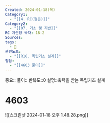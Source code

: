 ```yaml
---
Created: 2024-01-18(목)
Category1:
  - "[[4. RC(철콘)]]"
Category2:
  - "[[07. 기초 및 지반]]"
RC 계산형 목차: 18-2
Sources: 
tags:
  - 🧮
관련노트:
  - "[[R18. 독립기초 설계]]"
정답:
  - "[[4603 풀이]]"
---
```

중요::
풀이::
반복도::0
설명::축력을 받는 독립기초 설계

#  4603

![[스크린샷 2024-01-18 오후 1.48.28.png]]
